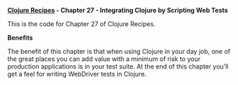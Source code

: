 **[Clojure Recipes](https://github.com/juliangamble/clojure-recipes) - Chapter 27 - Integrating Clojure by Scripting Web Tests**

This is the code for Chapter 27 of Clojure Recipes. 

**Benefits**

The benefit of this chapter is that when using Clojure in your day job, one of the great places you can add value with a minimum of risk to your production applications is in your test suite. At the end of this chapter you’ll get a feel for writing WebDriver tests in Clojure.


